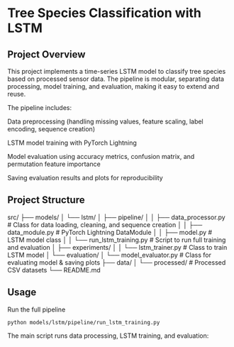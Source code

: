 # Tree Species Classification with LSTM

## Project Overview

This project implements a time-series LSTM model to classify tree species based on processed sensor data. The pipeline is modular, separating data processing, model training, and evaluation, making it easy to extend and reuse.

The pipeline includes:

Data preprocessing (handling missing values, feature scaling, label encoding, sequence creation)

LSTM model training with PyTorch Lightning

Model evaluation using accuracy metrics, confusion matrix, and permutation feature importance

Saving evaluation results and plots for reproducibility



## Project Structure
src/
├── models/
│   └── lstm/
│       ├── pipeline/
│       │   ├── data_processor.py        # Class for data loading, cleaning, and sequence creation
│       │   ├── data_module.py           # PyTorch Lightning DataModule
│       │   ├── model.py                 # LSTM model class
│       │   └── run_lstm_training.py     # Script to run full training and evaluation
│       ├── experiments/
│       │   └── lstm_trainer.py          # Class to train LSTM model
│       └── evaluation/
│           └── model_evaluator.py      # Class for evaluating model & saving plots
├── data/
│   └── processed/                       # Processed CSV datasets
└── README.md


## Usage
Run the full pipeline

``` python models/lstm/pipeline/run_lstm_training.py ```

The main script runs data processing, LSTM training, and evaluation:
